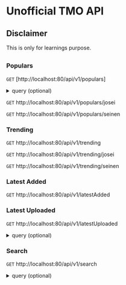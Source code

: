 # Unofficial TMO API

## Disclaimer
This is only for learnings purpose.

##
### Populars
```GET``` [http://localhost:80/api/v1/populars]

<details>
    <summary>query (optional)</summary>
    
    page
</details>

```GET``` http://localhost:80/api/v1/populars/josei

```GET``` http://localhost:80/api/v1/populars/seinen

### Trending

```GET``` http://localhost:80/api/v1/trending

```GET``` http://localhost:80/api/v1/trending/josei

```GET``` http://localhost:80/api/v1/trending/seinen

### Latest Added

```GET``` http://localhost:80/api/v1/latestAdded


### Latest Uploaded

```GET``` http://localhost:80/api/v1/latestUploaded

<details>
    <summary>query (optional)</summary>
    
    page
</details>

### Search

```GET``` http://localhost:80/api/v1/search


<details>
    <summary>query (optional)</summary>
    
    page
    title
    orderBy
    orderDir
    filterBy
    type
    demography
    status
    translationStatus
    webcomic
    yonkoma
    amateur
    erotic
    genders
    excludeGenders
</details>